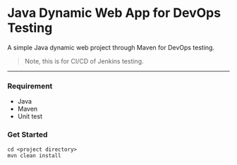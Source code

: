# Java Dynamic Web App for DevOps Testing 
A simple Java dynamic web project through Maven for DevOps testing.
> Note, this is for CI/CD of Jenkins testing.
<hr>

### Requirement
* Java
* Maven
* Unit test


### Get Started
```
cd <project directory>
mvn clean install
```

